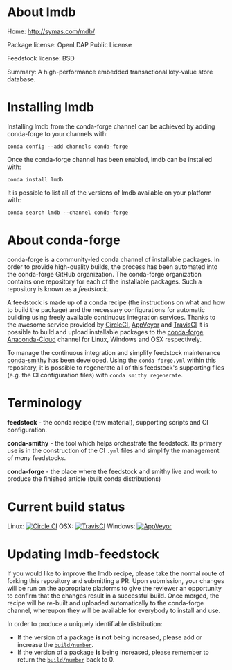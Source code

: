 About lmdb
==========

Home: http://symas.com/mdb/

Package license: OpenLDAP Public License

Feedstock license: BSD

Summary: A high-performance embedded transactional key-value store database.



Installing lmdb
===============

Installing lmdb from the conda-forge channel can be achieved by adding conda-forge to your channels with:

```
conda config --add channels conda-forge
```

Once the conda-forge channel has been enabled, lmdb can be installed with:

```
conda install lmdb
```

It is possible to list all of the versions of lmdb available on your platform with:

```
conda search lmdb --channel conda-forge
```


About conda-forge
=================

conda-forge is a community-led conda channel of installable packages.
In order to provide high-quality builds, the process has been automated into the
conda-forge GitHub organization. The conda-forge organization contains one repository 
for each of the installable packages. Such a repository is known as a *feedstock*.

A feedstock is made up of a conda recipe (the instructions on what and how to build
the package) and the necessary configurations for automatic building using freely
available continuous integration services. Thanks to the awesome service provided by
[CircleCI](https://circleci.com/), [AppVeyor](http://www.appveyor.com/)
and [TravisCI](https://travis-ci.org/) it is possible to build and upload installable
packages to the [conda-forge](https://anaconda.org/conda-forge)
[Anaconda-Cloud](http://docs.anaconda.org/) channel for Linux, Windows and OSX respectively.

To manage the continuous integration and simplify feedstock maintenance
[conda-smithy](http://github.com/conda-forge/conda-smithy) has been developed.
Using the ``conda-forge.yml`` within this repository, it is possible to regenerate all of
this feedstock's supporting files (e.g. the CI configuration files) with ``conda smithy regenerate``.


Terminology
===========

**feedstock** - the conda recipe (raw material), supporting scripts and CI configuration.

**conda-smithy** - the tool which helps orchestrate the feedstock.
                   Its primary use is in the construction of the CI ``.yml`` files
                   and simplify the management of *many* feedstocks.

**conda-forge** - the place where the feedstock and smithy live and work to
                  produce the finished article (built conda distributions)

Current build status
====================
Linux: [![Circle CI](https://circleci.com/gh/conda-forge/lmdb-feedstock.svg?style=svg)](https://circleci.com/gh/conda-forge/lmdb-feedstock)
OSX: [![TravisCI](https://travis-ci.org/conda-forge/lmdb-feedstock.svg?branch=master)](https://travis-ci.org/conda-forge/lmdb-feedstock) 
Windows: [![AppVeyor](https://ci.appveyor.com/api/projects/status/github/conda-forge/lmdb-feedstock?svg=True)](https://ci.appveyor.com/project/conda-forge/lmdb-feedstock/branch/master)


Updating lmdb-feedstock
=======================

If you would like to improve the lmdb recipe, please take the normal
route of forking this repository and submitting a PR. Upon submission, your changes will
be run on the appropriate platforms to give the reviewer an opportunity to confirm that the
changes result in a successful build. Once merged, the recipe will be re-built and uploaded
automatically to the conda-forge channel, whereupon they will be available for everybody to
install and use.

In order to produce a uniquely identifiable distribution:
 * If the version of a package **is not** being increased, please add or increase
   the [``build/number``](http://conda.pydata.org/docs/building/meta-yaml.html#build-number-and-string). 
 * If the version of a package **is** being increased, please remember to return
   the [``build/number``](http://conda.pydata.org/docs/building/meta-yaml.html#build-number-and-string)
   back to 0.

